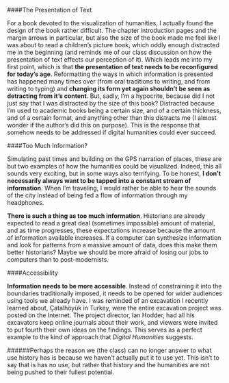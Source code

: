 ####The Presentation of Text

For a book devoted to the visualization of humanities, I actually found the design of the book rather difficult. The chapter introduction pages and the margin arrows in particular, but also the size of the book made me feel like I was about to read a children’s picture book, which oddly enough distracted me in the beginning (and reminds me of our class discussion on how the presentation of text effects our perception of it). Which leads me into my first point, which is that **the presentation of text needs to be reconfigured for today’s age**. Reformatting the ways in which information is presented has happened many times over (from oral traditions to writing, and from writing to typing) and **changing its form yet again shouldn’t be seen as detracting from it’s content**. But, sadly, I’m a hypocrite, because did I not just say that I was distracted by the size of this book? Distracted because I’m used to academic books being a certain size, and of a certain thickness, and of a certain format, and anything other than this distracts me (I almost wonder if the author’s did this on purpose). This is the response that somehow needs to be addressed if digital humanities could ever succeed. 

####Too Much Information?

Simulating past times and building on the GPS narration of places, these are but two examples of how the humanities could be visualized. Indeed, this all sounds very exciting, but in some ways also terrifying. To be honest, **I don’t necessarily always want to be tapped into a constant stream of information**. When I’m traveling, I would rather be able to hear the sounds of the city instead of being fed a flow of information through my headphones. 

**There is such a thing as too much information**. Historians are already expected to read a great deal (sometimes impossible) amount of material, and as time progresses, these expectations increase because the amount of information available increases. If a computer can synthesize information and look for patterns from a massive amount of data, does this make them better historians? Maybe we should be more afraid of losing our jobs to computers than to post-modernists. 

####Accessibility 

**Information needs to be more accessible**. Instead of constraining it into the boundaries traditionally imposed, it needs to be opened for wider audiences using tools we already have. I was reminded of an excavation I recently learned about, Çatalhöyük in Turkey, were the entire excavation project was posted on the Internet. The project director, Ian Hodder, had all his excavators keep online journals about their work, and viewers were invited to put fourth their own ideas on the findings. This serves as a perfect example to the kind of approach that *Digital Humanities* suggests. 

######Perhaps the reason we (the class) can no longer answer to what use history has is because we haven’t actually put it to use yet. This isn’t to say that is has no use, but rather that history and the humanities are not being pushed to their fullest potential.
